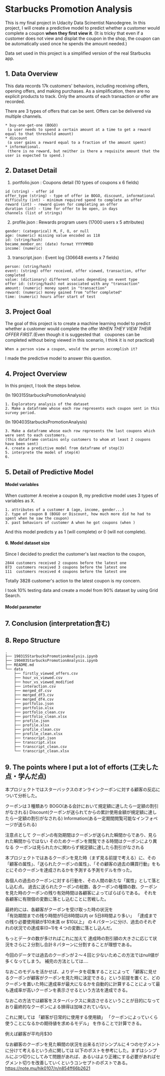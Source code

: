 # Starbucks Promotion Analysis

This is my final project in Udacity Data Scinentist Nanodegree. In this project, I will create a predictive model to predict whether a customer would complete a coupon **when they first view it**. (It is tricky that even if a customer does not view and displat the coupon in the shop, the coupon can be automatically used once he spends the amount needed.)

Data set used in this project is a simplified version of the real Starbucks app.


## 1. Data Overview

This data records 17k customers' behaviors, including receiving offers, opening offers, and making purchases.
As a simplification, there are no explicit products to track. Only the amounts of each transaction or offer are recorded.  

There are 3 types of offers that can be sent. Offers can be delivered via multiple channels.

```
* buy-one-get-one (BOGO)
 (a user needs to spend a certain amount at a time to get a reward equal to that threshold amount)
* discount
 (a user gains a reward equal to a fraction of the amount spent)
* informational.
 (there is no reward, but neither is there a requisite amount that the user is expected to spend.)
```


## 2. Dataset Detail

1. portfolio.json : Coupons detail (10 types of coupons x 6 fields)
```
id (string) - offer id
offer_type (string) - type of offer ie BOGO, discount, informational
difficulty (int) - minimum required spend to complete an offer
reward (int) - reward given for completing an offer
duration (int) - time for offer to be open, in days
channels (list of strings)
```

2. profile.json  :  Rewards program users (17000 users x 5 attributes)  
```
gender: (categorical) M, F, O, or null   
age: (numeric) missing value encoded as 118   
id: (string/hash)   
became_member_on: (date) format YYYYMMDD   
income: (numeric)   
```
3. transcript.json  :  Event log (306648 events x 7 fields)
```
person: (string/hash)
event: (string) offer received, offer viewed, transaction, offer completed
value: (dictionary) different values depending on event type
offer id: (string/hash) not associated with any "transaction"
amount: (numeric) money spent in "transaction"
reward: (numeric) money gained from "offer completed"
time: (numeric) hours after start of test
```



## 3. Project Goal

The goal of this project is to create a machine learning model to predict whether a customer would complete the offer *WHEN THEY VIEW THEIR OFFER FIRST*.(Even though it is suggested that　coupones can be completed without being viewed in this scenario, I think it is not practical)

```
When a person view a coupon, would the person accomplish it?
```


I made the predictive model to answer this question.


## 4. Project Overview

In this project, I took the steps below.

(In 190315StarbucksPromotionAnalysis)
```
1. Exploratory analysis of the dataset
2. Make a dataframe whose each row represents each coupon sent in this survey period.
```

(In 190403StarbucksPromotionAnalysis)
```
3. Make a dataframe whose each row represents the last coupons which were sent to each customers.  
(this dataframe contains only customers to whom at least 2 coupons have been sent)
4. create a predictive model from dataframe of step(3)
5. interprete the model of step(4)
6.
```

## 5. Detail of Predictive Model

#### Model variables

 When customer A receive a coupon B, my predictive model uses 3 types of variables as X.
 ```
 1. attributes of a customer A (age, income, gender...)
 2. type of coupon B (BOGO or Discount, how much more did he had to spent when he saw the coupon)
 3. past behaviors of customer A when he got coupons (when )
```

 And this model predicts y as 1 (will complete) or 0 (will not complete).


#### 6. Model dataset size
Since I decided to predict the customer's last reaction to the coupon,
 ```
 2844 customers received 2 coupons before the latest one
 873  customers received 3 coupons before the latest one
 111  customers received 4 coupons before the latest one
 ```
 Totally 3828 customer's action to the latest coupon is my concern.

 I took 10% testing data and create a model from 90% dataset by using Grid Search.

 #### Model parameter



## 7. Conclusion (interpretation含む)



## 8. Repo Structure
```
.
├── 190315StarbucksPromotionAnalysis.ipynb
├── 190403StarbucksPromotionAnalysis.ipynb
├── README.md
└── data
    ├── firstly_viewed_offers.csv
    ├── hour_vs_viewed.csv
    ├── hour_vs_viewed_modified
    ├── interaction.csv
    ├── merged_df.csv
    ├── merged_df3.csv
    ├── merged_df4.csv
    ├── portfolio.json
    ├── portfolio.xlsx
    ├── portfolio_clean.csv
    ├── portfolio_clean.xlsx
    ├── profile.json
    ├── profile.xlsx
    ├── profile_clean.csv
    ├── profile_clean.xlsx
    ├── transcript.json
    ├── transcript.xlsx
    ├── transcript_clean.csv
    └── transcript_clean.xlsx
```




## 9. The points where I put a lot of efforts (工夫した点・学んだ点)

本プロジェクトではスターバックスのオンラインクーポンに対する顧客の反応について分析した。

クーポンは３種類あり
BOGO(ある会計において規定額に達したら一定額の割引がなされる)
Discount(クーポンが送られてからの累計使用金額が規定額に達したら一定額の割引がなされる)
Information(ある一定期間閲覧可能なインフォページが送られる)

注意点として
クーポンの有効期間はクーポンが送られた瞬間からであり、見られた瞬間からではない
そのためクーポンを閲覧できる時間はクーポンにより異なる
クーポンは見られたかに関わらず規定額に達したら割引がなされる

本プロジェクトではあるクーポンを見た時（まず見る前提で考える）に、その「顧客の属性」、「送られたクーポンの属性」、「その顧客の過去の購買行動」をもとにそのクーポンを達成されるかを予測する予測モデルを作った。




各個人の過去のクーポンに対する行動を、その人間の新たな「属性」として落とし込む点。
過去に送られたクーポンの総数、各クーポンの種類の数、クーポンを見た時のクーポンの残り有効時間は各顧客によってばらばらである。
それを各顧客に有限個の変数に落とし込むことに苦戦した。

最終的には、各顧客がクーポンを受け取った時の状況を  
「有効期間までの残り時間が5日8時間以内 or 5日8時間より多い」
「達成までの残り必要使用額が$10未満 or $10以上」
の４パターンに分け、過去のそれぞれの状況での達成率(0~1)を４つの変数に落とし込んだ。

もっとデータの数が多ければこれに加えて
達成時の割引額の大きさに応じて状況をさらに２分割し合計８パターンに分割することが理想である。

今回のデータでは過去のクーポンが２〜４回と少ないためこの方法ではnull値が多くなってしまう。
補完の方法としては....




なおこのモデルを活かせば、よりデータを収集することによって
「顧客に見せるクーポンが顧客がクーポンを見た時に決定できる」という前提を置くと、どのクーポンを置いた時に達成率が最大になるかを自動的に計算することによって最も達成率が高いクーポンを表示させるという方法を達成できる。

なおこの方法では顧客をスターバックスに来店させるということが目的になっており最終的なクーポンによる損得は加味されていない。

これに関しては
「顧客が日常的に使用する使用額」
「クーポンによっていくら使うことになるかの期待値を求めるモデル」
を作ることで計算できる。

例えば顧客が平均月$30




なお顧客のクーポンを見た瞬間の状況を出来るだけシンプルに４つのセグメントに分けて考えるという点に関しては
以下のポストを参考にした。まずはシンプルにぶつ切りにしてみて問題があれば、あるいはより正確にする必要があればセグメント切りを改善していくというコンセプトのポストである。
https://note.mu/hik0107/n/n854ff66b2621
